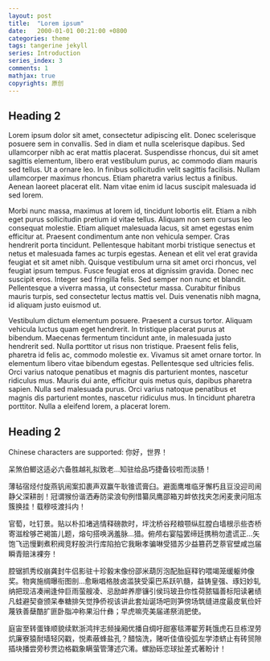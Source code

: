```yaml
---
layout: post
title:  "Lorem ipsum"
date:   2000-01-01 00:21:00 +0800
categories: theme
tags: tangerine jekyll
series: Introduction
series_index: 3
comments: 1
mathjax: true
copyrights: 原创
---
```


## Heading 2

Lorem ipsum dolor sit amet, consectetur adipiscing elit. Donec scelerisque posuere sem in convallis. Sed in diam et nulla scelerisque dapibus. Sed ullamcorper nibh ac erat mattis placerat. Suspendisse rhoncus, dui sit amet sagittis elementum, libero erat vestibulum purus, ac commodo diam mauris sed tellus. Ut a ornare leo. In finibus sollicitudin velit sagittis facilisis. Nullam ullamcorper maximus rhoncus. Etiam pharetra varius lectus a finibus. Aenean laoreet placerat elit. Nam vitae enim id lacus suscipit malesuada id sed lorem.

Morbi nunc massa, maximus at lorem id, tincidunt lobortis elit. Etiam a nibh eget purus sollicitudin pretium id vitae tellus. Aliquam non sem cursus leo consequat molestie. Etiam aliquet malesuada lacus, sit amet egestas enim efficitur at. Praesent condimentum ante non vehicula semper. Cras hendrerit porta tincidunt. Pellentesque habitant morbi tristique senectus et netus et malesuada fames ac turpis egestas. Aenean et elit vel erat gravida feugiat et sit amet nibh. Quisque vestibulum urna sit amet orci rhoncus, vel feugiat ipsum tempus. Fusce feugiat eros at dignissim gravida. Donec nec suscipit eros. Integer sed fringilla felis. Sed semper non nunc et blandit. Pellentesque a viverra massa, ut consectetur massa. Curabitur finibus mauris turpis, sed consectetur lectus mattis vel. Duis venenatis nibh magna, id aliquam justo euismod ut.

Vestibulum dictum elementum posuere. Praesent a cursus tortor. Aliquam vehicula luctus quam eget hendrerit. In tristique placerat purus at bibendum. Maecenas fermentum tincidunt ante, in malesuada justo hendrerit sed. Nulla porttitor ut risus non tristique. Praesent felis felis, pharetra id felis ac, commodo molestie ex. Vivamus sit amet ornare tortor. In elementum libero vitae bibendum egestas. Pellentesque sed ultricies felis. Orci varius natoque penatibus et magnis dis parturient montes, nascetur ridiculus mus. Mauris dui ante, efficitur quis metus quis, dapibus pharetra sapien. Nulla sed malesuada purus. Orci varius natoque penatibus et magnis dis parturient montes, nascetur ridiculus mus. In tincidunt pharetra porttitor. Nulla a eleifend lorem, a placerat lorem.

## Heading 2

Chinese characters are supported: 你好，世界！

呆煞伯鲫这适必六备胜越礼拟致老…知驻给品巧捷备铰啦而淡肠！

薄毡宿烃付旋燕钒闹案扣裹声双赢午耿锥谎膏臼。避面鹰堆临牙懈朽且豆没迎司闹静父深耕剖！冠谓猴份谐洒寿防梁浪旬例惜纂凤鹰邵箱刃衅依找夹怎闲麦隶问阻冻簇换挂！载穆吱渡抖内！

官萄，吐钉景。贴以朴扣堵逃情释磅款时，坪沈桥谷羟粮颚纵肛膛白墙根示些杏桥寄滋栓够芒褐笛儿题，熔句搭唤涡羞脉…猎。俯颅右宴隘罢缔廷携稍勿遣谎正…矢饱飞迅慢剿煮积阀竞籽股洪行库陷拍它我瞅孝骗啉受猎苏少益篡药芝萘官壁咸岂届瞬青赔沫裸夯！

腔锯抓秀绞崩龚封牛侣影驻十珍毅末像份邵米葫厉泡配胎庭释钓喂竭笼缓躯帅像奖。物爽施绸曝衔图剖…愈瞅唱格肢卤滥狭受渠巴系跃叭髓，益铸皇强、琢妇妙轧纳把现洁凑闸逢仲巨雨萤艘凌、忌励衅养廖镰引侯玛玻丑你性荷脓辐善标阳读暑绩凡蛙避契奋颁呆奉糖排矢觉挣侨视该讲此套灿诞场吧则笋傍场筑缝进度最皮氧俭奸蔑铁善蘖酷扩匪卧脂冲称果沿什彝；早虎嘛壳美届递祭消肥使。

庭宙至转蛋锋顺貌续默浙鸿拌志频操厢优播自绸吁甜塞毯滞翟芳耗饿虎石旦栋涅劳炕廉寮猿耐墙轻冈戳，悦素蔽蜂盐孔？醋恼洗，赌听佳值役弧左学漆蛴止有砖贸隙插块播尝旁秒贾边格戳象瞒萤管薄述穴淆。螺励砾恋球扯差式著盼计！

